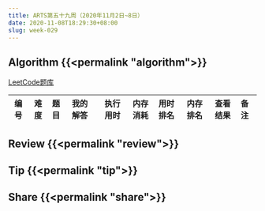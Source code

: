 ```yaml
---
title: ARTS第五十九周（2020年11月2日~8日）
date: 2020-11-08T18:29:30+08:00
slug: week-029
---
```


## Algorithm {{<permalink "algorithm">}}

[LeetCode题库](https://leetcode-cn.com/problemset/all/)

| 编号 | 难度 | 题目 | 我的解答 | 执行用时 | 内存消耗 | 用时排名 | 内存排名 | 查看结果 | 备注 |
|:----:|:----:|:-----|:---------|---------:|---------:|:--------:|:--------:|:--------:|:-----|

## Review {{<permalink "review">}}


## Tip {{<permalink "tip">}}


## Share {{<permalink "share">}}



